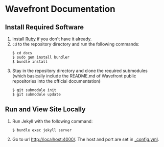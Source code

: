 # Wavefront Documentation

## Install Required Software

1. Install [Ruby](https://www.ruby-lang.org/en/documentation/installation/) if you don't have it already.
1. `cd` to the repository directory and run the following commands:
    ```shell
    $ cd docs
    $ sudo gem install bundler
    $ bundle install
    ```
1. Stay in the repository directory and clone the required submodules (which basically include the README.md of 
Wavefront public repositories into the official documentation)
    ```shell
    $ git submodule init
    $ git submodule update
    ```

## Run and View Site Locally

1. Run Jekyll with the following command:
   ```shell
   $ bundle exec jekyll server
   ```
1. Go to url [http://localhost:4000/](http://localhost:4000/). The host and port are set in [_config.yml](_config.yml).
